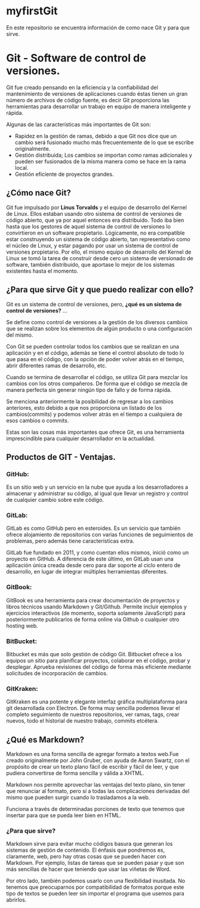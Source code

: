 # myfirstGit
En este repositorio se encuentra información de como nace Git y para que sirve. 

# Git - Software de control de versiones. 

Git fue creado pensando en la eficiencia y la confiabilidad del mantenimiento de versiones de aplicaciones cuando éstas tienen un gran número de archivos de código fuente, es decir Git proporciona las herramientas para desarrollar un trabajo en equipo de manera inteligente y rápida.

Algunas de las características más importantes de Git son:

- Rapidez en la gestión de ramas, debido a que Git nos dice que un cambio será fusionado mucho más frecuentemente de lo que se escribe originalmente.
- Gestión distribuida; Los cambios se importan como ramas adicionales y pueden ser fusionados de la misma manera como se hace en la rama local.
- Gestión eficiente de proyectos grandes.

## ¿Cómo nace Git? 

Git fue impulsado por **Linus Torvalds** y el equipo de desarrollo del Kernel de Linux. Ellos estaban usando otro sistema de control de versiones de código abierto, que ya por aquel entonces era distribuido. Todo iba bien hasta que los gestores de aquel sistema de control de versiones lo convirtieron en un software propietario. Lógicamente, no era compatible estar construyendo un sistema de código abierto, tan representativo como el núcleo de Linux, y estar pagando por usar un sistema de control de versiones propietario. Por ello, el mismo equipo de desarrollo del Kernel de Linux se tomó la tarea de construir desde cero un sistema de versionado de software, también distribuido, que aportase lo mejor de los sistemas existentes hasta el momento.

## ¿Para que sirve Git y que puedo realizar con ello? 

Git es un sistema de control de versiones, pero, **¿qué es un sistema de control de versiones?** ... 

Se define como control de versiones a la gestión de los diversos cambios que se realizan sobre los elementos de algún producto o una configuración del mismo.

Con Git se pueden controlar todos los cambios que se realizan en una aplicación y en el código, ademàs se tiene el control absoluto de todo lo que pasa en el código, con la opciòn de poder volver atrás en el tiempo, abrir diferentes ramas de desarrollo, etc.

Cuando se termina de desarrollar el código, se utiliza Git para mezclar los cambios con los otros compañeros. De forma que el código se mezcla de manera perfecta sin generar ningún tipo de fallo y de forma rápida.

Se menciona anteriormente la posibilidad de regresar a los cambios anteriores, esto debido a que nos proporciona un listado de los cambios(commits) y podemos volver atrás en el tiempo a cualquiera de esos cambios o commits.

Estas son las cosas más importantes que ofrece Git, es una herramienta imprescindible para cualquier desarrollador en la actualidad.

## Productos de GIT - Ventajas. 

### GitHub: 

Es un sitio web y un servicio en la nube que ayuda a los desarrolladores a almacenar y administrar su código, al igual que llevar un registro y control de cualquier cambio sobre este código.

### GitLab: 

GitLab es como GitHub pero en esteroides. Es un servicio que también ofrece alojamiento de repositorios con varias funciones de seguimientos de problemas, pero además tiene características extra.

GitLab fue fundado en 2011, y como cuentan ellos mismos, inició como un proyecto en GitHub. A diferencia de este último, en GitLab usan una aplicación única creada desde cero para dar soporte al ciclo entero de desarrollo, en lugar de integrar múltiples herramientas diferentes. 

### GitBook: 

GitBook es una herramienta para crear documentación de proyectos y libros técnicos usando Markdown y Git/Github. Permite incluir ejemplos y ejercicios interactivos (de momento, soporta solamente JavaScript) para posteriormente publicarlos de forma online via Github o cualquier otro hosting web.

### BitBucket: 

Bitbucket es más que solo gestión de código Git. Bitbucket ofrece a los equipos un sitio para planificar proyectos, colaborar en el código, probar y desplegar.
Aprueba revisiones del código de forma más eficiente mediante solicitudes de incorporación de cambios. 

### GitKraken:

GitKraken es una potente y elegante interfaz gráfica multiplataforma para git desarrollada con Electron. De forma muy sencilla podemos llevar el completo seguimiento de nuestros repositorios, ver ramas, tags, crear nuevos, todo el historial de nuestro trabajo, commits etcétera.

## ¿Qué es Markdown?

Markdown es una forma sencilla de agregar formato a textos web.Fue creado originalmente por John Gruber, con ayuda de Aaron Swartz, con el propósito de crear un texto plano fácil de escribir y fácil de leer, y que pudiera convertirse de forma sencilla y válida a XHTML.

Markdown nos permite aprovechar las ventajas del texto plano, sin tener que renunciar al formato, pero sí a todas las complicaciones derivadas del mismo que pueden surgir cuando lo trasladamos a la web.

Funciona a través de determinadas porciones de texto que tenemos que insertar para que se pueda leer bien en HTML. 

### ¿Para que sirve? 

Markdown sirve para evitar mucho códigos basura que generan los sistemas de gestión de contenido. 
El énfasis que pondremos es, claramente, web, pero hay otras cosas que se pueden hacer con Markdown. Por ejemplo, listas de tareas que se pueden pasar y que son más sencillas de hacer que teniendo que usar las viñetas de Word.

Por otro lado, también podemos usarlo con una flexibilidad inusitada. No tenemos que preocuparnos por compatibilidad de formatos porque este tipo de textos se pueden leer sin importar el programa que usemos para abrirlos.

